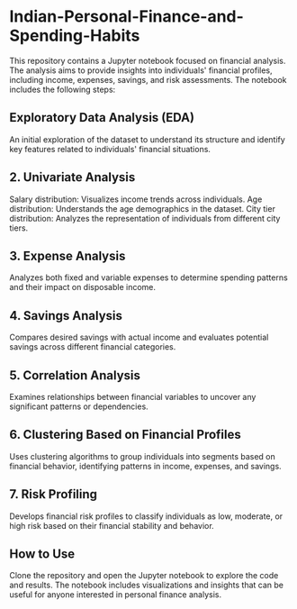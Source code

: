 # Indian-Personal-Finance-and-Spending-Habits
This repository contains a Jupyter notebook focused on financial analysis. The analysis aims to provide insights into individuals' financial profiles, including income, expenses, savings, and risk assessments. The notebook includes the following steps:

## Exploratory Data Analysis (EDA)
An initial exploration of the dataset to understand its structure and identify key features related to individuals' financial situations.
## 2. Univariate Analysis
Salary distribution: Visualizes income trends across individuals.
Age distribution: Understands the age demographics in the dataset.
City tier distribution: Analyzes the representation of individuals from different city tiers.
## 3. Expense Analysis
Analyzes both fixed and variable expenses to determine spending patterns and their impact on disposable income.
## 4. Savings Analysis
Compares desired savings with actual income and evaluates potential savings across different financial categories.
## 5. Correlation Analysis
Examines relationships between financial variables to uncover any significant patterns or dependencies.
## 6. Clustering Based on Financial Profiles
Uses clustering algorithms to group individuals into segments based on financial behavior, identifying patterns in income, expenses, and savings.
## 7. Risk Profiling
Develops financial risk profiles to classify individuals as low, moderate, or high risk based on their financial stability and behavior.
## How to Use
Clone the repository and open the Jupyter notebook to explore the code and results.
The notebook includes visualizations and insights that can be useful for anyone interested in personal finance analysis.
